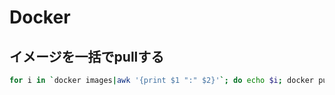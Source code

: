 # Docker

## イメージを一括でpullする

```sh
for i in `docker images|awk '{print $1 ":" $2}'`; do echo $i; docker pull $i; done
```
